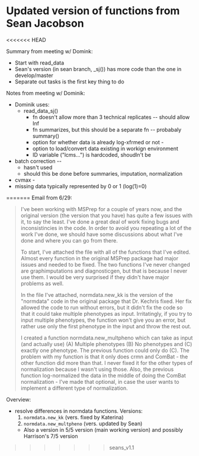 
# Updated version of functions from Sean Jacobson

<<<<<<< HEAD

Summary from meeting w/ Domink:
- Start with read\_data
- Sean's version (in sean branch, \_sj()) has more code than the one in
  develop/master
- Separate out tasks is the first key thing to do

Notes from meeting w/ Dominik:

  - Dominik uses:
    - read_data_sj()
      - fn doesn't allow more than 3 technical replicates -- should allow Inf
      - fn summarizes, but this should be a separate fn -- probabaly summary()
      - option for whether data is already log-xfrmed or not - 
      - option to load/convert data existing in workign environment
      - ID variable ("lcms...") is hardcoded, shoudln't be
  - batch correction -- 
    - hasn't used
    - should this be done before summaries, imputation, normalization
  - cvmax - 
  - missing data typically represented by 0 or 1 (log(1)=0)


=======
Email from 6/29:

> I've been working with MSPrep for a couple of years now, and the original
> version (the version that you have) has quite a few issues with it, to say the
> least. I've done a great deal of work fixing bugs and inconsistincies in the
> code. In order to avoid you repeating a lot of the work I've done, we should
> have some discussions about what I've done and where you can go from there.
> 
> To start, I've attached the file with all of the functions that I've edited.
> Almost every function in the original MSPrep package had major issues and
> needed to be fixed. The two functions I've never changed are graphimputations
> and diagnosticgen, but that is because I never use them. I would be very
> surprised if they didn't have major problems as well.
> 
> In the file I've attached, normdata.new\_kk is the version of the "normdata"
> code in the original package that Dr. Kechris fixed. Her fix allowed the code
> to run without errors, but it didn't fix the code so that it could take
> multiple phenotypes as input. Irritatingly, if you try to input multiple
> phenotypes, the function won't give you an error, but rather use only the first
> phenotype in the input and throw the rest out.
> 
> I created a function normdata.new\_multpheno which can take as input (and
> actually use) (A) Multiple phenotypes (B) No phenotypes and (C) exactly one
> phenotype. The previous function could only do (C). The problem with my
> function is that it only does crmn and ComBat - the other function did more
> than that. I never fixed it for the other types of normalization because I
> wasn't using those. Also, the previous function log-normalized the data in the
> middle of doing the ComBat normalization - I've made that optional, in case the
> user wants to implement a different type of normalization.


Overview:
- resolve differences in normdata functions. Versions: 
  1. `normdata.new_kk` (vers. fixed by Katerina)
  1. `normdata.new_multpheno` (vers. updated by Sean)
  - Also a version in 5/5 version (main working version) and possibly
    Harrison's 7/5 version
>>>>>>> seans_v1.1
